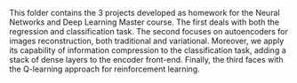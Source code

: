 This folder contains the 3 projects developed as homework for the Neural Networks and Deep Learning Master course. 
The first deals with both the regression and classification task.
The second focuses on autoencoders for images reconstruction, both traditional and variational. 
Moreover, we apply its capability of information compression to the classification task, adding a stack of dense 
layers to the encoder front-end.
Finally, the third faces with the Q-learning approach for reinforcement learning. 
